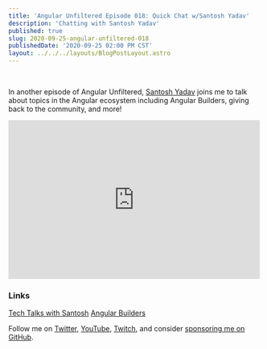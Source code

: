 ```yaml
---
title: 'Angular Unfiltered Episode 018: Quick Chat w/Santosh Yadav'
description: 'Chatting with Santosh Yadav'
published: true
slug: 2020-09-25-angular-unfiltered-018
publishedDate: '2020-09-25 02:00 PM CST'
layout: ../../../layouts/BlogPostLayout.astro
---
```


<br/>

In another episode of Angular Unfiltered, [Santosh Yadav](https://twitter.com/SantoshYadavDev) joins me to talk about topics in the Angular ecosystem including Angular Builders, giving back to the community, and more!

<div class="flex justify-center">
  <iframe width="500" height="315" src="https://www.youtube.com/embed/EELKmhjR6ew" frameborder="0" allow="accelerometer; autoplay; encrypted-media; gyroscope; picture-in-picture" allowfullscreen></iframe>
</div>

### Links

[Tech Talks with Santosh](https://www.youtube.com/TechTalksWithSantosh)
[Angular Builders](https://angular-builders.dev/home)

Follow me on [Twitter](https://twitter.com/brandontroberts), [YouTube](https://youtube.com/brandonrobertsdev), [Twitch](https://twitch.tv/brandontroberts), and consider [sponsoring me on GitHub](https://github.com/sponsors/brandonroberts).
